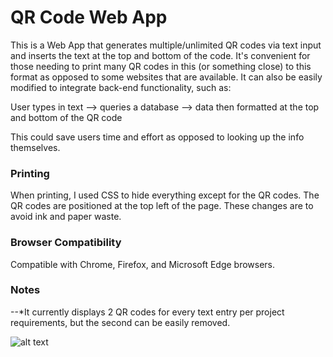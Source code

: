 # QR Code Web App
This is a Web App that generates multiple/unlimited QR codes via text input and
inserts the text at the top and bottom of the code.  It's convenient for those 
needing to print many QR codes in this (or something close) to this format 
as opposed to some websites that are available.  It can also be easily modified
to integrate back-end functionality, such as:

User types in text --> queries a database --> data then formatted at the top 
and bottom of the QR code 

This could save users time and effort as opposed to looking up the info
themselves.

### Printing
When printing, I used CSS to hide everything except for the QR codes.  The QR 
codes are positioned at the top left of the page.  These changes are to avoid 
ink and paper waste. 

### Browser Compatibility
Compatible with Chrome, Firefox, and Microsoft Edge browsers.

### Notes
--*It currently displays 2 QR codes for every text entry per project requirements, but
the second can be easily removed.

![alt text](https://github.com/kjacks89/QRcodes/example.png "Chrome example")
